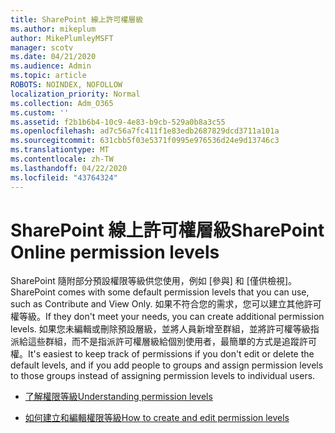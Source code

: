 ```yaml
---
title: SharePoint 線上許可權層級
ms.author: mikeplum
author: MikePlumleyMSFT
manager: scotv
ms.date: 04/21/2020
ms.audience: Admin
ms.topic: article
ROBOTS: NOINDEX, NOFOLLOW
localization_priority: Normal
ms.collection: Adm_O365
ms.custom: ''
ms.assetid: f2b1b6b4-10c9-4e83-b9cb-529a0b8a3c55
ms.openlocfilehash: ad7c56a7fc411f1e83edb2687829dcd3711a101a
ms.sourcegitcommit: 631cbb5f03e5371f0995e976536d24e9d13746c3
ms.translationtype: MT
ms.contentlocale: zh-TW
ms.lasthandoff: 04/22/2020
ms.locfileid: "43764324"
---
```

# <a name="sharepoint-online-permission-levels"></a><span data-ttu-id="9dc83-102">SharePoint 線上許可權層級</span><span class="sxs-lookup"><span data-stu-id="9dc83-102">SharePoint Online permission levels</span></span>

<span data-ttu-id="9dc83-103">SharePoint 隨附部分預設權限等級供您使用，例如 [參與] 和 [僅供檢視]。</span><span class="sxs-lookup"><span data-stu-id="9dc83-103">SharePoint comes with some default permission levels that you can use, such as Contribute and View Only.</span></span> <span data-ttu-id="9dc83-104">如果不符合您的需求，您可以建立其他許可權等級。</span><span class="sxs-lookup"><span data-stu-id="9dc83-104">If they don't meet your needs, you can create additional permission levels.</span></span> <span data-ttu-id="9dc83-105">如果您未編輯或刪除預設層級，並將人員新增至群組，並將許可權等級指派給這些群組，而不是指派許可權層級給個別使用者，最簡單的方式是追蹤許可權。</span><span class="sxs-lookup"><span data-stu-id="9dc83-105">It's easiest to keep track of permissions if you don't edit or delete the default levels, and if you add people to groups and assign permission levels to those groups instead of assigning permission levels to individual users.</span></span>
  
- [<span data-ttu-id="9dc83-106">了解權限等級</span><span class="sxs-lookup"><span data-stu-id="9dc83-106">Understanding permission levels</span></span>](https://go.microsoft.com/fwlink/?linkid=867071)
    
- [<span data-ttu-id="9dc83-107">如何建立和編輯權限等級</span><span class="sxs-lookup"><span data-stu-id="9dc83-107">How to create and edit permission levels</span></span>](https://go.microsoft.com/fwlink/?linkid=867072)
    

